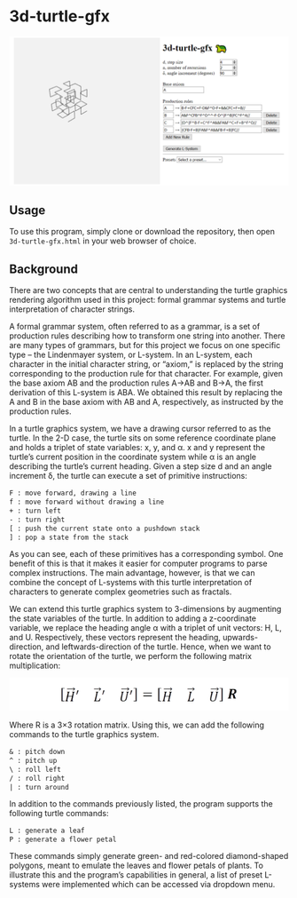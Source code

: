 # 3d-turtle-gfx

<p align="center">
  <img src="./img/interface.png" alt="Interface preview image">
</p>

## Usage

To use this program, simply clone or download the repository, then open `3d-turtle-gfx.html` in your web browser of choice.

## Background

There are two concepts that are central to understanding the turtle graphics rendering algorithm used in this project: formal grammar systems and turtle interpretation of character strings.

A formal grammar system, often referred to as a grammar, is a set of production rules describing how to transform one string into another. There are many types of grammars, but for this project we focus on one specific type – the Lindenmayer system, or L-system. In an L-system, each character in the initial character string, or “axiom,” is replaced by the string corresponding to the production rule for that character. For example, given the base axiom AB and the production rules A→AB and B→A, the first derivation of this L-system is ABA. We obtained this result by replacing the A and B in the base axiom with AB and A, respectively, as instructed by the production rules.

In a turtle graphics system, we have a drawing cursor referred to as the turtle. In the 2-D case, the turtle sits on some reference coordinate plane and holds a triplet of state variables: x, y, and α. x and y represent the turtle’s current position in the coordinate system while α is an angle describing the turtle’s current heading. Given a step size d and an angle increment δ, the turtle can execute a set of primitive instructions:

```
F : move forward, drawing a line
f : move forward without drawing a line
+ : turn left
- : turn right
[ : push the current state onto a pushdown stack
] : pop a state from the stack
```

As you can see, each of these primitives has a corresponding symbol. One benefit of this is that it makes it easier for computer programs to parse complex instructions. The main advantage, however, is that we can combine the concept of L-systems with this turtle interpretation of characters to generate complex geometries such as fractals.

We can extend this turtle graphics system to 3-dimensions by augmenting the state variables of the turtle. In addition to adding a z-coordinate variable, we replace the heading angle α with a triplet of unit vectors: H, L, and U. Respectively, these vectors represent the heading, upwards-direction, and leftwards-direction of the turtle. Hence, when we want to rotate the orientation of the turtle, we perform the following matrix multiplication:

<p align="center">
  <img src="./img/rot-matrix.png" alt="Rotation matrix">
</p>

Where R is a 3×3 rotation matrix. Using this, we can add the following commands to the turtle graphics system.

```
& : pitch down
^ : pitch up
\ : roll left
/ : roll right
| : turn around
```

In addition to the commands previously listed, the program supports the following turtle commands:

```
L : generate a leaf
P : generate a flower petal
```

These commands simply generate green- and red-colored diamond-shaped polygons, meant to emulate the leaves and flower petals of plants. To illustrate this and the program’s capabilities in general, a list of preset L-systems were implemented which can be accessed via dropdown menu.
